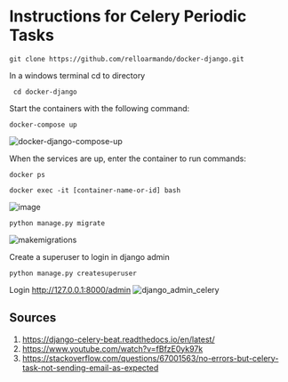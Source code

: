 # Instructions for Celery Periodic Tasks
``` console
git clone https://github.com/relloarmando/docker-django.git
 ```

In a windows terminal cd to directory
``` console
 cd docker-django
 ```
 
Start the containers with the following command:
``` console
docker-compose up
 ```
![docker-django-compose-up](https://user-images.githubusercontent.com/92693998/181424343-b1f43a2b-4121-46d2-aa3f-ba6badb0ecf6.png)

When the services are up, enter the container to run commands:
``` console
docker ps
 ```

``` console
docker exec -it [container-name-or-id] bash
 ```
 ![image](https://user-images.githubusercontent.com/92693998/181424915-f801dc59-5b1e-42e2-94db-c9a251f293d7.png)

``` console
python manage.py migrate
 ```
 ![makemigrations](https://user-images.githubusercontent.com/92693998/181426114-3a527cc2-b205-44d3-b44d-5d6e5c9c1fc3.png)

Create a superuser to login in django admin
``` console
python manage.py createsuperuser
 ```

 Login http://127.0.0.1:8000/admin
 ![django_admin_celery](https://user-images.githubusercontent.com/92693998/181426174-a911b845-04c9-4d0c-99f6-84cbaf522551.png)



 
 
## Sources 
 1. https://django-celery-beat.readthedocs.io/en/latest/
 2. https://www.youtube.com/watch?v=fBfzE0yk97k
 3. https://stackoverflow.com/questions/67001563/no-errors-but-celery-task-not-sending-email-as-expected
 
